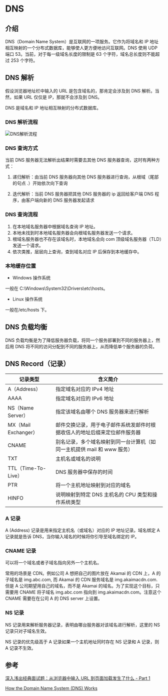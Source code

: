 <author-info date="1631169586686"></author-info>

# DNS

## 介绍

DNS（Domain Name System）是互联网的一项服务。它作为将域名和 IP 地址相互映射的一个分布式数据库，能够使人更方便地访问互联网。DNS 使用 UDP 端口 53。当前，对于每一级域名长度的限制是 63 个字符，域名总长度则不能超过 253 个字符。

## DNS 解析

假设浏览器地址栏中输入的 URL 是包含域名的，那肯定会涉及到 DNS 解析。当然，如果 URL 仅仅是 IP，那就不会涉及到 DNS。

DNS 是域名和 IP 地址相互映射的分布式数据库。

### DNS 解析流程

![DNS解析流程](/src/DNS解析流程.png)

### DNS 查询方式

当前 DNS 服务器无法解析出结果时需要去其他 DNS 服务器查询，这时有两种方式：

1. 递归解析：由当前 DNS 服务器向其他 DNS 服务器进行查询，从根域（尾部的句点 .）开始依次向下查询

2. 迭代解析：当前 DNS 服务器把其他 DNS 服务器的 ip 返回给客户端 DNS 程序，由客户端向新的 DNS 服务器发起请求

### DNS 查询流程

1. 在本地域名服务器中根据域名查询 IP 地址。
2. 本地未找到时本地域名服务器会向根域名服务器发送一个请求。
3. 根域名服务器也不存在该域名时，本地域名会向 com 顶级域名服务器（TLD）发送一个请求。
4. 依次类推，层层向上查询，查到域名对应 IP 后保存到本地缓存中。

### 本地缓存位置

- Windows 操作系统

一般在 C:\Windows\System32\Drivers\etc\hosts。

- Linux 操作系统

一般在/etc/hosts 下。

## DNS 负载均衡

DNS 负载均衡是为了降低服务器负载，将同一个服务部署到不同的服务器上，然后用 DNS 将不同的访问分配到不同的服务器上，从而降低单个服务器的负荷。

## DNS Record（记录）

| 记录类型             | 含义简介                                                                   |
| -------------------- | -------------------------------------------------------------------------- |
| A（Address）         | 指定域名对应的 IPv4 地址                                                   |
| AAAA                 | 指定域名对应的 IPv6 地址                                                   |
| NS（Name Server）    | 指定该域名由哪个 DNS 服务器来进行解析                                      |
| MX（Mail Exchanger） | 邮件交换记录，用于电子邮件系统发邮件时根据收信人的地址后缀来定位邮件服务器 |
| CNAME                | 别名记录，多个域名映射到同一台计算机（如同一主机提供 mail 和 www 服务）    |
| TXT                  | 主机名或域名的说明                                                         |
| TTL（Time-To-Live）  | DNS 服务器中保存的时间                                                     |
| PTR                  | 将一个主机地址映射到对应的域名                                             |
| HINFO                | 说明映射到特定 DNS 主机名的 CPU 类型和操作系统类型                         |

### A 记录

A (Address) 记录是用来指定主机名（或域名）对应的 IP 地址记录。域名绑定 A 记录就是告诉 DNS，当你输入域名的时候将你引导至域名绑定的 IP。

### CNAME 记录

可以将一个域名或者子域名指向另外一个主机名。

常用的场景是 CDN。例如公司 A 想把自己的图片放在 Akamai 的 CDN 上，A 的子域名是 img.abc.com, 而 Akamai 的 CDN 服务域名是 img.akaimacdn.com. 但是 A 公司期望用自己的域名，而不是 Akamai 的域名。为了实现这个目标，只需要用 CNAME 将子域名 img.abc.com 指向到 img.akaimacdn.com。注意这个 CNAME 需要在在公司 A 的 DNS server 上设置。

### NS 记录

NS 记录用来解析服务器记录，表明由哪台服务器对该域名进行解析，这里的 NS 记录只对子域名生效。

NS 记录的优先级高于 A 记录如果一个主机地址同时存在 NS 记录和 A 记录，则 A 记录不生效。

## 参考

[深入浅出经典面试题：从浏览器中输入 URL 到页面加载发生了什么 - Part 1](https://www.cnblogs.com/confach/p/10050013.html)

[How the Domain Name System (DNS) Works](https://www.verisign.com/en_US/website-presence/online/how-dns-works/index.xhtml)